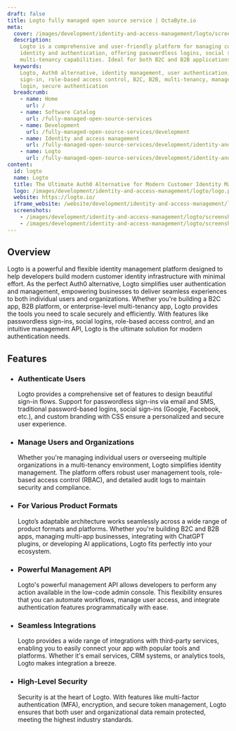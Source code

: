 ```yaml
---
draft: false
title: Logto fully managed open source service | OctaByte.io
meta:
  cover: /images/development/identity-and-access-management/logto/screenshot-1.png
  description:
    Logto is a comprehensive and user-friendly platform for managing customer
    identity and authentication, offering passwordless logins, social sign-ins, and
    multi-tenancy capabilities. Ideal for both B2C and B2B applications.
  keywords:
    Logto, Auth0 alternative, identity management, user authentication, passwordless
    sign-in, role-based access control, B2C, B2B, multi-tenancy, management API, social
    login, secure authentication
  breadcrumb:
    - name: Home
      url: /
    - name: Software Catalog
      url: /fully-managed-open-source-services
    - name: Development
      url: /fully-managed-open-source-services/development
    - name: Identity and access management
      url: /fully-managed-open-source-services/development/identity-and-access-management
    - name: Logto
      url: /fully-managed-open-source-services/development/identity-and-access-management/logto
content:
  id: logto
  name: Logto
  title: The Ultimate Auth0 Alternative for Modern Customer Identity Management
  logo: /images/development/identity-and-access-management/logto/logo.png
  website: https://logto.io/
  iframe_website: /website/development/identity-and-access-management/logto
  screenshots:
    - /images/development/identity-and-access-management/logto/screenshot-1.png
    - /images/development/identity-and-access-management/logto/screenshot-2.png
---
```


## Overview

Logto is a powerful and flexible identity management platform designed to help developers build modern customer identity infrastructure with minimal effort. As the perfect Auth0 alternative, Logto simplifies user authentication and management, empowering businesses to deliver seamless experiences to both individual users and organizations. Whether you're building a B2C app, B2B platform, or enterprise-level multi-tenancy app, Logto provides the tools you need to scale securely and efficiently. With features like passwordless sign-ins, social logins, role-based access control, and an intuitive management API, Logto is the ultimate solution for modern authentication needs.

## Features

- ### Authenticate Users

  Logto provides a comprehensive set of features to design beautiful sign-in flows. Support for passwordless sign-ins via email and SMS, traditional password-based logins, social sign-ins (Google, Facebook, etc.), and custom branding with CSS ensure a personalized and secure user experience.

- ### Manage Users and Organizations

  Whether you're managing individual users or overseeing multiple organizations in a multi-tenancy environment, Logto simplifies identity management. The platform offers robust user management tools, role-based access control (RBAC), and detailed audit logs to maintain security and compliance.

- ### For Various Product Formats

  Logto’s adaptable architecture works seamlessly across a wide range of product formats and platforms. Whether you're building B2C and B2B apps, managing multi-app businesses, integrating with ChatGPT plugins, or developing AI applications, Logto fits perfectly into your ecosystem.

- ### Powerful Management API

  Logto's powerful management API allows developers to perform any action available in the low-code admin console. This flexibility ensures that you can automate workflows, manage user access, and integrate authentication features programmatically with ease.

- ### Seamless Integrations

  Logto provides a wide range of integrations with third-party services, enabling you to easily connect your app with popular tools and platforms. Whether it's email services, CRM systems, or analytics tools, Logto makes integration a breeze.

- ### High-Level Security

  Security is at the heart of Logto. With features like multi-factor authentication (MFA), encryption, and secure token management, Logto ensures that both user and organizational data remain protected, meeting the highest industry standards.
